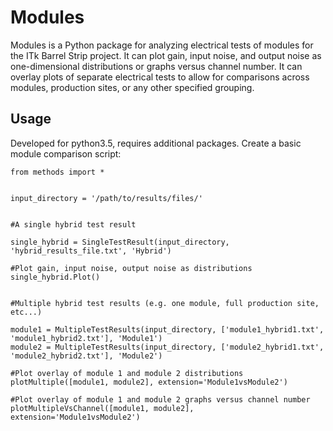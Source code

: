 # Modules

Modules is a Python package for analyzing electrical tests of modules for the ITk Barrel Strip project. It can plot gain, input noise, and output noise as one-dimensional distributions or graphs versus channel number. It can overlay plots of separate electrical tests to allow for comparisons across modules, production sites, or any other specified grouping.

## Usage

Developed for python3.5, requires additional packages. Create a basic module comparison script:

```
from methods import *


input_directory = '/path/to/results/files/'


#A single hybrid test result

single_hybrid = SingleTestResult(input_directory, 'hybrid_results_file.txt', 'Hybrid')

#Plot gain, input noise, output noise as distributions
single_hybrid.Plot()


#Multiple hybrid test results (e.g. one module, full production site, etc...)

module1 = MultipleTestResults(input_directory, ['module1_hybrid1.txt', 'module1_hybrid2.txt'], 'Module1')
module2 = MultipleTestResults(input_directory, ['module2_hybrid1.txt', 'module2_hybrid2.txt'], 'Module2')

#Plot overlay of module 1 and module 2 distributions
plotMultiple([module1, module2], extension='Module1vsModule2')

#Plot overlay of module 1 and module 2 graphs versus channel number
plotMultipleVsChannel([module1, module2], extension='Module1vsModule2')
```
